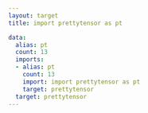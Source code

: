 ```yaml
---
layout: target
title: import prettytensor as pt

data:
  alias: pt
  count: 13
  imports:
  - alias: pt
    count: 13
    import: import prettytensor as pt
    target: prettytensor
  target: prettytensor
---
```

